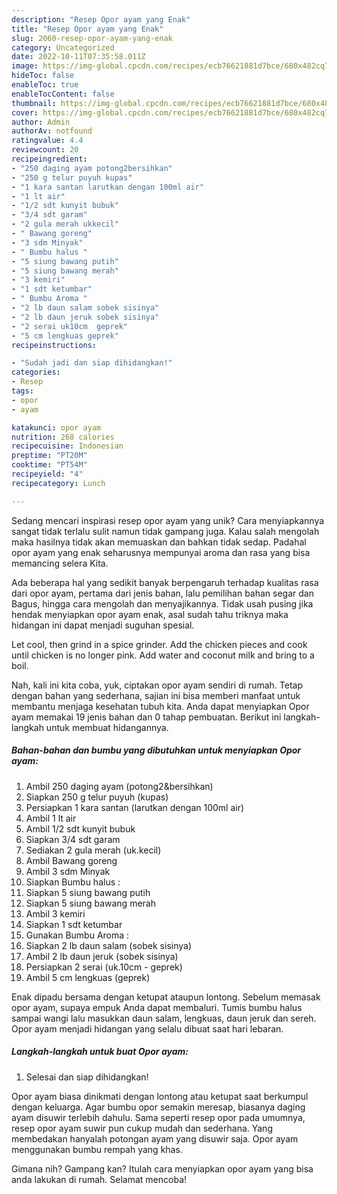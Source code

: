 ```yaml
---
description: "Resep Opor ayam yang Enak"
title: "Resep Opor ayam yang Enak"
slug: 2060-resep-opor-ayam-yang-enak
category: Uncategorized
date: 2022-10-11T07:35:58.011Z
image: https://img-global.cpcdn.com/recipes/ecb76621881d7bce/680x482cq70/opor-ayam-foto-resep-utama.jpg
hideToc: false
enableToc: true
enableTocContent: false
thumbnail: https://img-global.cpcdn.com/recipes/ecb76621881d7bce/680x482cq70/opor-ayam-foto-resep-utama.jpg
cover: https://img-global.cpcdn.com/recipes/ecb76621881d7bce/680x482cq70/opor-ayam-foto-resep-utama.jpg
author: Admin
authorAv: notfound
ratingvalue: 4.4
reviewcount: 20
recipeingredient:
- "250 daging ayam potong2bersihkan"
- "250 g telur puyuh kupas"
- "1 kara santan larutkan dengan 100ml air"
- "1 lt air"
- "1/2 sdt kunyit bubuk"
- "3/4 sdt garam"
- "2 gula merah ukkecil"
- " Bawang goreng"
- "3 sdm Minyak"
- " Bumbu halus "
- "5 siung bawang putih"
- "5 siung bawang merah"
- "3 kemiri"
- "1 sdt ketumbar"
- " Bumbu Aroma "
- "2 lb daun salam sobek sisinya"
- "2 lb daun jeruk sobek sisinya"
- "2 serai uk10cm  geprek"
- "5 cm lengkuas geprek"
recipeinstructions:

- "Sudah jadi dan siap dihidangkan!"
categories:
- Resep
tags:
- opor
- ayam

katakunci: opor ayam 
nutrition: 268 calories
recipecuisine: Indonesian
preptime: "PT20M"
cooktime: "PT54M"
recipeyield: "4"
recipecategory: Lunch

---
```





Sedang mencari inspirasi resep opor ayam yang unik? Cara menyiapkannya sangat tidak terlalu sulit namun tidak gampang juga. Kalau salah mengolah maka hasilnya tidak akan memuaskan dan bahkan tidak sedap. Padahal opor ayam yang enak seharusnya mempunyai aroma dan rasa yang bisa memancing selera Kita.





Ada beberapa hal yang sedikit banyak berpengaruh terhadap kualitas rasa dari opor ayam, pertama dari jenis bahan, lalu pemilihan bahan segar dan Bagus, hingga cara mengolah dan menyajikannya. Tidak usah pusing jika hendak menyiapkan opor ayam enak,      asal sudah tahu triknya maka hidangan ini dapat menjadi suguhan spesial.














Let cool, then grind in a spice grinder. Add the chicken pieces and cook until chicken is no longer pink. Add water and coconut milk and bring to a boil.






Nah, kali ini kita coba, yuk, ciptakan opor ayam sendiri di rumah. Tetap dengan bahan yang sederhana, sajian ini bisa memberi manfaat untuk membantu menjaga kesehatan tubuh kita. Anda dapat menyiapkan Opor ayam memakai 19 jenis bahan dan 0 tahap pembuatan. Berikut ini langkah-langkah untuk membuat hidangannya.

<!--inarticleads1-->

##### Bahan-bahan dan bumbu yang dibutuhkan untuk menyiapkan Opor ayam:

1. Ambil 250 daging ayam (potong2&amp;bersihkan)
1. Siapkan 250 g telur puyuh (kupas)
1. Persiapkan 1 kara santan (larutkan dengan 100ml air)
1. Ambil 1 lt air
1. Ambil 1/2 sdt kunyit bubuk
1. Siapkan 3/4 sdt garam
1. Sediakan 2 gula merah (uk.kecil)
1. Ambil  Bawang goreng
1. Ambil 3 sdm Minyak
1. Siapkan  Bumbu halus :
1. Siapkan 5 siung bawang putih
1. Siapkan 5 siung bawang merah
1. Ambil 3 kemiri
1. Siapkan 1 sdt ketumbar
1. Gunakan  Bumbu Aroma :
1. Siapkan 2 lb daun salam (sobek sisinya)
1. Ambil 2 lb daun jeruk (sobek sisinya)
1. Persiapkan 2 serai (uk.10cm - geprek)
1. Ambil 5 cm lengkuas (geprek)


Enak dipadu bersama dengan ketupat ataupun lontong. Sebelum memasak opor ayam, supaya empuk Anda dapat membaluri. Tumis bumbu halus sampai wangi lalu masukkan daun salam, lengkuas, daun jeruk dan sereh. Opor ayam menjadi hidangan yang selalu dibuat saat hari lebaran. 

<!--inarticleads2-->

##### Langkah-langkah untuk buat Opor ayam:


1. Selesai dan siap dihidangkan!

Opor ayam biasa dinikmati dengan lontong atau ketupat saat berkumpul dengan keluarga. Agar bumbu opor semakin meresap, biasanya daging ayam disuwir terlebih dahulu. Sama seperti resep opor pada umumnya, resep opor ayam suwir pun cukup mudah dan sederhana. Yang membedakan hanyalah potongan ayam yang disuwir saja. Opor ayam menggunakan bumbu rempah yang khas. 

Gimana nih? Gampang kan? Itulah cara menyiapkan opor ayam yang bisa anda lakukan di rumah. Selamat mencoba!
